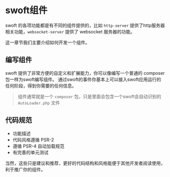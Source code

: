 # swoft组件

swoft 的各项功能都是有不同的组件提供的，比如 `http-server` 提供了http服务器相关功能，`websocket-server` 提供了 websocket 服务器的功能。

这一章节我们主要介绍如何开发一个组件。

## 编写组件

swoft 提供了非常方便的自定义和扩展能力，你可以像编写一个普通的 composer 包一样为swoft编写组件。
通过swoft的事件你基本上可以接入swoft应用运行的任何阶段，得到你需要的任何信息。

> 组件通常就是一个 `composer` 包，只是里面会包含一个swoft会自动识别的 `AutoLoader.php` 文件

## 代码规范

- 功能描述
- 代码风格遵循 PSR-2
- 遵循 PSR-4 自动加载规范
- 有完善的单元测试

当然，这些只是建议和推荐，更好的代码结构和风格能便于其他开发者阅读使用，利于推广你的组件。
